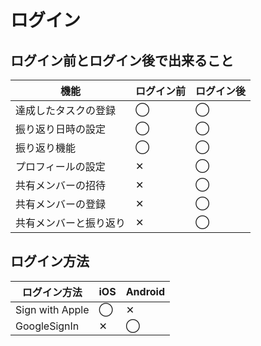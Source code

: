 # ログイン

## ログイン前とログイン後で出来ること

|  機能  |  ログイン前  |  ログイン後  |
| ---- | ---- | ---- |
|  達成したタスクの登録  |  ◯  |  ◯  |
|  振り返り日時の設定  |  ◯  |  ◯  |
|  振り返り機能  |  ◯  |  ◯  |
|  プロフィールの設定  |  ✕  |  ◯  |
|  共有メンバーの招待  |  ✕  |  ◯  |
|  共有メンバーの登録  |  ✕  |  ◯  |
|  共有メンバーと振り返り  |  ✕  |  ◯  |

## ログイン方法

|  ログイン方法  |  iOS  |  Android  |
| ---- | ---- | ---- |
|  Sign with Apple  |  ◯  |  ✕  |
|  GoogleSignIn  |  ✕  |  ◯  |
